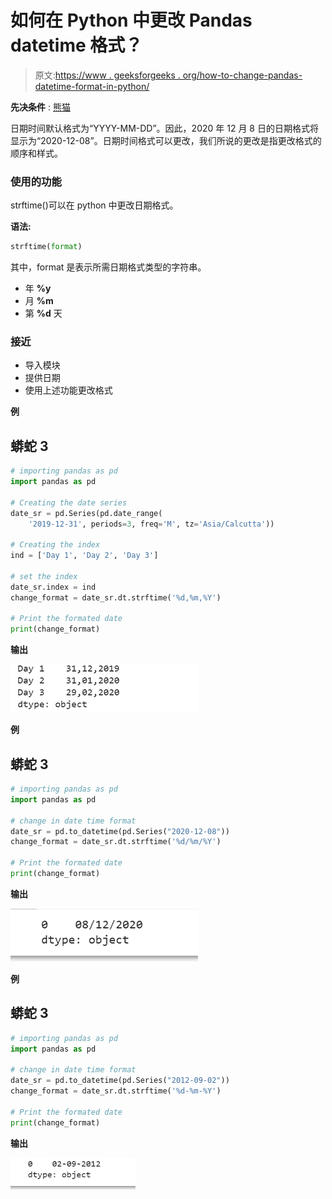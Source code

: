 # 如何在 Python 中更改 Pandas datetime 格式？

> 原文:[https://www . geeksforgeeks . org/how-to-change-pandas-datetime-format-in-python/](https://www.geeksforgeeks.org/how-to-change-the-pandas-datetime-format-in-python/)

**先决条件** : [熊猫](https://www.geeksforgeeks.org/pandas-tutorial/)

日期时间默认格式为“YYYY-MM-DD”。因此，2020 年 12 月 8 日的日期格式将显示为“2020-12-08”。日期时间格式可以更改，我们所说的更改是指更改格式的顺序和样式。

### **使用的功能**

strftime()可以在 python 中更改日期格式。

**语法:**

```py
strftime(format) 
```

其中，format 是表示所需日期格式类型的字符串。

*   年 **%y**
*   月 **%m**
*   第 **%d** 天

### **接近**

*   导入模块
*   提供日期
*   使用上述功能更改格式

**例**

## 蟒蛇 3

```py
# importing pandas as pd
import pandas as pd

# Creating the date series
date_sr = pd.Series(pd.date_range(
    '2019-12-31', periods=3, freq='M', tz='Asia/Calcutta'))

# Creating the index
ind = ['Day 1', 'Day 2', 'Day 3']

# set the index
date_sr.index = ind
change_format = date_sr.dt.strftime('%d,%m,%Y')

# Print the formated date
print(change_format)
```

**输出**

![](img/7f968e4e8467402b81dd8919c5b87b6d.png)

**例**

## 蟒蛇 3

```py
# importing pandas as pd
import pandas as pd

# change in date time format
date_sr = pd.to_datetime(pd.Series("2020-12-08"))
change_format = date_sr.dt.strftime('%d/%m/%Y')

# Print the formated date
print(change_format)
```

**输出**

![](img/4ea3293221750cf2ee483e086d239dfb.png)

**例**

## 蟒蛇 3

```py
# importing pandas as pd
import pandas as pd

# change in date time format
date_sr = pd.to_datetime(pd.Series("2012-09-02"))
change_format = date_sr.dt.strftime('%d-%m-%Y')

# Print the formated date
print(change_format)
```

**输出**

![](img/09676ad279e49e5fe0b7fffde02abc49.png)